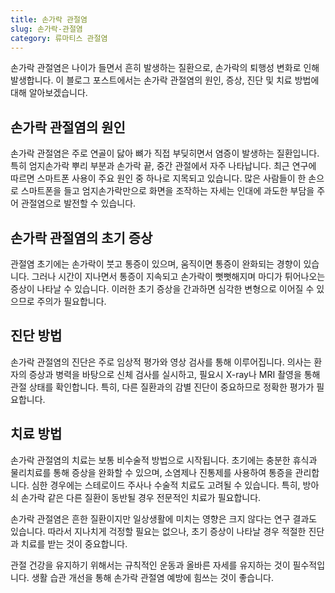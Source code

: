```yaml
---
title: 손가락 관절염
slug: 손가락-관절염
category: 류마티스 관절염
---
```


손가락 관절염은 나이가 들면서 흔히 발생하는 질환으로, 손가락의 퇴행성 변화로 인해 발생합니다. 이 블로그 포스트에서는 손가락 관절염의 원인, 증상, 진단 및 치료 방법에 대해 알아보겠습니다.

## 손가락 관절염의 원인

손가락 관절염은 주로 연골이 닳아 뼈가 직접 부딪히면서 염증이 발생하는 질환입니다. 특히 엄지손가락 뿌리 부분과 손가락 끝, 중간 관절에서 자주 나타납니다. 최근 연구에 따르면 스마트폰 사용이 주요 원인 중 하나로 지목되고 있습니다. 많은 사람들이 한 손으로 스마트폰을 들고 엄지손가락만으로 화면을 조작하는 자세는 인대에 과도한 부담을 주어 관절염으로 발전할 수 있습니다.

## 손가락 관절염의 초기 증상

관절염 초기에는 손가락이 붓고 통증이 있으며, 움직이면 통증이 완화되는 경향이 있습니다. 그러나 시간이 지나면서 통증이 지속되고 손가락이 뻣뻣해지며 마디가 튀어나오는 증상이 나타날 수 있습니다. 이러한 초기 증상을 간과하면 심각한 변형으로 이어질 수 있으므로 주의가 필요합니다.

## 진단 방법

손가락 관절염의 진단은 주로 임상적 평가와 영상 검사를 통해 이루어집니다. 의사는 환자의 증상과 병력을 바탕으로 신체 검사를 실시하고, 필요시 X-ray나 MRI 촬영을 통해 관절 상태를 확인합니다. 특히, 다른 질환과의 감별 진단이 중요하므로 정확한 평가가 필요합니다.

## 치료 방법

손가락 관절염의 치료는 보통 비수술적 방법으로 시작됩니다. 초기에는 충분한 휴식과 물리치료를 통해 증상을 완화할 수 있으며, 소염제나 진통제를 사용하여 통증을 관리합니다. 심한 경우에는 스테로이드 주사나 수술적 치료도 고려될 수 있습니다. 특히, 방아쇠 손가락 같은 다른 질환이 동반될 경우 전문적인 치료가 필요합니다.

손가락 관절염은 흔한 질환이지만 일상생활에 미치는 영향은 크지 않다는 연구 결과도 있습니다. 따라서 지나치게 걱정할 필요는 없으나, 초기 증상이 나타날 경우 적절한 진단과 치료를 받는 것이 중요합니다.

관절 건강을 유지하기 위해서는 규칙적인 운동과 올바른 자세를 유지하는 것이 필수적입니다. 생활 습관 개선을 통해 손가락 관절염 예방에 힘쓰는 것이 좋습니다.